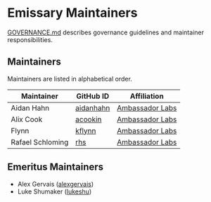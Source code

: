 # Emissary Maintainers

[GOVERNANCE.md](https://github.com/emissary-ingress/community/blob/main/GOVERNANCE.md)
describes governance guidelines and maintainer responsibilities.

## Maintainers

Maintainers are listed in alphabetical order.

| Maintainer | GitHub ID | Affiliation |
| --------------- | --------- | ----------- |
| Aidan Hahn | [aidanhahn](https://github.com/aidanhahn) | [Ambassador Labs](https://www.github.com/datawire/) |
| Alix Cook | [acookin](https://github.com/acookin) | [Ambassador Labs](https://www.github.com/datawire/) |
| Flynn | [kflynn](https://github.com/kflynn) | [Ambassador Labs](https://www.github.com/datawire/) |
| Rafael Schloming | [rhs](https://github.com/rhs) | [Ambassador Labs](https://www.github.com/datawire/) |

## Emeritus Maintainers
* Alex Gervais ([alexgervais](https://github.com/alexgervais))
* Luke Shumaker ([lukeshu](https://github.com/lukeshu))
